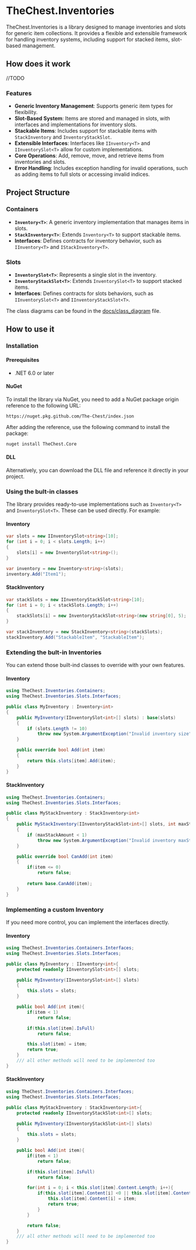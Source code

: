 # TheChest.Inventories

TheChest.Inventories is a library designed to manage inventories and slots for generic item collections. It provides a flexible and extensible framework for handling inventory systems, including support for stacked items, slot-based management.

## How does it work
//TODO

### Features

- **Generic Inventory Management**: Supports generic item types for flexibility.
- **Slot-Based System**: Items are stored and managed in slots, with interfaces and implementations for inventory slots.
- **Stackable Items**: Includes support for stackable items with `StackInventory` and `InventoryStackSlot`.
- **Extensible Interfaces**: Interfaces like `IInventory<T>` and `IInventorySlot<T>` allow for custom implementations.
- **Core Operations**: Add, remove, move, and retrieve items from inventories and slots.
- **Error Handling**: Includes exception handling for invalid operations, such as adding items to full slots or accessing invalid indices.

## Project Structure

### Containers
- **`Inventory<T>`**: A generic inventory implementation that manages items in slots.
- **`StackInventory<T>`**: Extends `Inventory<T>` to support stackable items.
- **Interfaces**: Defines contracts for inventory behavior, such as `IInventory<T>` and `IStackInventory<T>`.

### Slots
- **`InventorySlot<T>`**: Represents a single slot in the inventory.
- **`InventoryStackSlot<T>`**: Extends `InventorySlot<T>` to support stacked items.
- **Interfaces**: Defines contracts for slots behaviors, such as `IInventorySlot<T>` and `IInventoryStackSlot<T>`.

The class diagrams can be found in the [docs/class_diagram](/docs/class_diagram.md) file.

## How to use it

### Installation

#### Prerequisites
* .NET 6.0 or later

#### NuGet
To install the library via NuGet, you need to add a NuGet package origin reference to the following URL:
```
https://nuget.pkg.github.com/The-Chest/index.json
```
After adding the reference, use the following command to install the package:
```bash
nuget install TheChest.Core
```

#### DLL
Alternatively, you can download the DLL file and reference it directly in your project.

### Using the bult-in classes
The library provides ready-to-use implementations such as `Inventory<T>` and `InventorySlot<T>`. These can be used directly. For example:
#### Inventory
```csharp
var slots = new IInventorySlot<string>[10];
for (int i = 0; i < slots.Length; i++)
{
    slots[i] = new InventorySlot<string>();
}

var inventory = new Inventory<string>(slots);
inventory.Add("Item1");
```
#### StackInventory
```csharp
var stackSlots = new IInventoryStackSlot<string>[10];
for (int i = 0; i < stackSlots.Length; i++)
{
    stackSlots[i] = new InventoryStackSlot<string>(new string[0], 5);
}

var stackInventory = new StackInventory<string>(stackSlots);
stackInventory.Add("StackableItem", "StackableItem");
``` 

### Extending the bult-in Inventories
You can extend those built-ind classes to override with your own features.
#### Inventory
```csharp
using TheChest.Inventories.Containers;
using TheChest.Inventories.Slots.Interfaces;

public class MyInventory : Inventory<int>
{
    public MyInventory(IInventorySlot<int>[] slots) : base(slots)
    {
        if (slots.Length != 10)
            throw new System.ArgumentException("Invalid inventory size");
    }

    public override bool Add(int item)
    {
        return this.slots[item].Add(item);
    }
}
```
#### StackInventory
```csharp
using TheChest.Inventories.Containers;
using TheChest.Inventories.Slots.Interfaces;

public class MyStackInventory : StackInventory<int>
{
    public MyStackInventory(IInventoryStackSlot<int>[] slots, int maxStackAmount) : base(slots, maxStackAmount)
    {
        if (maxStackAmount < 1)
            throw new System.ArgumentException("Invalid inventory maxStackAmount");
    }

    public override bool CanAdd(int item)
    {
        if(item <= 0)
            return false;
        
        return base.CanAdd(item);
    }
}
```
### Implementing a custom Inventory
If you need more control, you can implement the interfaces directly.
#### Inventory
```csharp
using TheChest.Inventories.Containers.Interfaces;
using TheChest.Inventories.Slots.Interfaces;

public class MyInventory : IInventory<int>{
    protected readonly IInventorySlot<int>[] slots;

    public MyInventory(IInventorySlot<int>[] slots)
    {
        this.slots = slots;
    }

    public bool Add(int item){
        if(item < 1)
            return false;

        if(this.slot[item].IsFull)
            return false;

        this.slot[item] = item;
        return true;
    }
    /// all other methods will need to be implemented too
}
```
#### StackInventory
```csharp
using TheChest.Inventories.Containers.Interfaces;
using TheChest.Inventories.Slots.Interfaces;

public class MyStackInventory : StackInventory<int>{
    protected readonly IInventoryStackSlot<int>[] slots;

    public MyInventory(IInventoryStackSlot<int>[] slots)
    {
        this.slots = slots;
    }

    public bool Add(int item){
        if(item < 1)
            return false;

        if(this.slot[item].IsFull)
            return false;

        for(int i = 0; i < this.slot[item].Content.Length; i++){
            if(this.slot[item].Content[i] <0 || this.slot[item].Content[i] == null){
                this.slot[item].Content[i] = item;
                return true;
            }
        }

        return false;
    }
    /// all other methods will need to be implemented too
}
```